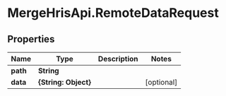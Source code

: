 # MergeHrisApi.RemoteDataRequest

## Properties

Name | Type | Description | Notes
------------ | ------------- | ------------- | -------------
**path** | **String** |  | 
**data** | **{String: Object}** |  | [optional] 



